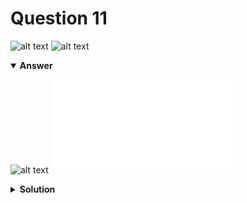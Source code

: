 # Question 11
![alt text](../ques-ref-11-14.png)
![alt text](q11.png)

<details open>
<summary><b>Answer</b></summary>

![alt text](a11.svg)
![alt text](a11.py)
</details>

<details>
<summary><b>Solution</b></summary>

![alt text](s11.png)
</details>
